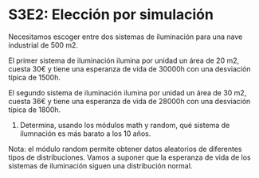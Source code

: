 # S3E2: Elección por simulación

Necesitamos escoger entre dos sistemas de iluminación para una nave industrial de 500 m2.

El primer sistema de iluminación ilumina por unidad un área de 20 m2, cuesta 30€ y tiene una esperanza de vida de 30000h con una desviación típica de 1500h. 

El segundo sistema de iluminación ilumina por unidad un área de 30 m2, cuesta 36€ y tiene una esperanza de vida de 28000h con una desviación típica de 1800h.

1) Determina, usando los módulos math y random, qué sistema de ilumnación es más barato a los 10 años.

Nota: el módulo random permite obtener datos aleatorios de diferentes tipos de distribuciones. Vamos a suponer que la esperanza de vida de los sistemas de iluminación siguen una distribución normal. 